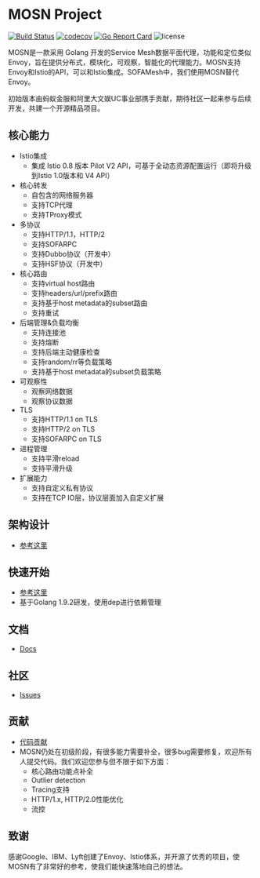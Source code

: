 # MOSN Project

[![Build Status](https://travis-ci.org/alipay/sofa-mosn.svg?branch=master)](https://travis-ci.org/alipay/sofa-mosn)
[![codecov](https://codecov.io/gh/alipay/sofa-mosn/branch/master/graph/badge.svg)](https://codecov.io/gh/alipay/sofa-mosn)
[![Go Report Card](https://goreportcard.com/badge/github.com/alipay/sofa-mosn)](https://goreportcard.com/report/github.com/alipay/sofa-mosn)
![license](https://img.shields.io/badge/license-Apache--2.0-green.svg)

MOSN是一款采用 Golang 开发的Service Mesh数据平面代理，功能和定位类似Envoy，旨在提供分布式，模块化，可观察，智能化的代理能力。MOSN支持Envoy和Istio的API，可以和Istio集成。SOFAMesh中，我们使用MOSN替代Envoy。

初始版本由蚂蚁金服和阿里大文娱UC事业部携手贡献，期待社区一起来参与后续开发，共建一个开源精品项目。

## 核心能力

+ Istio集成
    + 集成 Istio 0.8 版本 Pilot V2 API，可基于全动态资源配置运行（即将升级到Istio 1.0版本和 V4 API）
+ 核心转发
    + 自包含的网络服务器
    + 支持TCP代理
    + 支持TProxy模式
+ 多协议
    + 支持HTTP/1.1，HTTP/2
    + 支持SOFARPC
    + 支持Dubbo协议（开发中）
    + 支持HSF协议（开发中）
+ 核心路由
    + 支持virtual host路由
    + 支持headers/url/prefix路由
    + 支持基于host metadata的subset路由
    + 支持重试
+ 后端管理&负载均衡
    + 支持连接池
    + 支持熔断
    + 支持后端主动健康检查
    + 支持random/rr等负载策略
    + 支持基于host metadata的subset负载策略
+ 可观察性
    + 观察网络数据
    + 观察协议数据
+ TLS
    + 支持HTTP/1.1 on TLS
    + 支持HTTP/2 on TLS
    + 支持SOFARPC on TLS
+ 进程管理
    + 支持平滑reload
    + 支持平滑升级
+ 扩展能力
    + 支持自定义私有协议
    + 支持在TCP IO层，协议层面加入自定义扩展

## 架构设计
* [参考这里](docs/design/README.md)

## 快速开始
* [参考这里](docs/develop/quickstart.md) 
* 基于Golang 1.9.2研发，使用dep进行依赖管理

## 文档
* [Docs](http://www.sofastack.tech/sofa-mesh/docs/Home)

## 社区
* [Issues](https://github.com/alipay/sofa-mosn/issues)

## 贡献
+ [代码贡献](./CONTRIBUTING.md) 
+ MOSN仍处在初级阶段，有很多能力需要补全，很多bug需要修复，欢迎所有人提交代码。我们欢迎您参与但不限于如下方面：
   + 核心路由功能点补全
   + Outlier detection
   + Tracing支持
   + HTTP/1.x, HTTP/2.0性能优化
   + 流控
   
## 致谢
感谢Google、IBM、Lyft创建了Envoy、Istio体系，并开源了优秀的项目，使MOSN有了非常好的参考，使我们能快速落地自己的想法。
